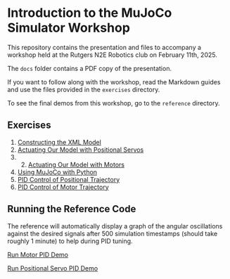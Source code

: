 # Introduction to the MuJoCo Simulator Workshop

This repository contains the presentation and files to accompany a workshop held at the Rutgers N2E Robotics club on February 11th, 2025.

The `docs` folder contains a PDF copy of the presentation.

If you want to follow along with the workshop, read the Markdown guides and use the files provided in the `exercises` directory.

To see the final demos from this workshop, go to the `reference` directory.

## Exercises

1. [Constructing the XML Model](./exercises/exercise_01.md)
2. [Actuating Our Model with Positional Servos](./exercises/exercise_02.md)
3. 2. [Actuating Our Model with Motors](./exercises/exercise_03.md)
4. [Using MuJoCo with Python](./exercises/exercise_04.md)
5. [PID Control of Positional Trajectory](./exercises/exercise_05.md)
6. [PID Control of Motor Trajectory](./exercises/exercise_06.md)

## Running the Reference Code

The reference will automatically display a graph of the angular oscillations against the desired signals after 500 simulation timestamps (should take roughly 1 minute) to help during PID tuning.

[Run Motor PID Demo](./reference/motor_demo.md)

[Run Positional Servo PID Demo](./reference/position_demo.md)
